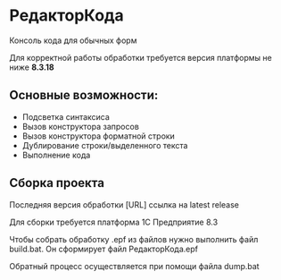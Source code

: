 # РедакторКода
Консоль кода для обычных форм 

Для корректной работы обработки требуется версия платформы не ниже **8.3.18**


## Основные возможности:
- Подсветка синтаксиса
- Вызов конструктора запросов
- Вызов конструктора форматной строки
- Дублирование строки/выделенного текста
- Выполнение кода

## Сборка проекта

Последняя версия обработки [URL] ссылка на latest release

Для сборки требуется платформа 1С Предприятие 8.3

Чтобы собрать обработку .epf из файлов нужно выполнить файл build.bat. 
Он сформирует файл РедакторКода.epf

Обратный процесс осуществляется при помощи файла dump.bat
